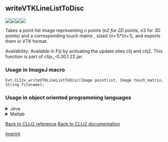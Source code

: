 ## writeVTKLineListToDisc
<img src="images/mini_empty_logo.png"/><img src="images/mini_empty_logo.png"/><img src="images/mini_clijx_logo.png"/><img src="images/mini_empty_logo.png"/>

Takes a point list image representing n points (n*2 for 2D points, n*3 for 3D points) and a corresponding touch matrix , sized (n+1)*(n+1), and exports them in VTK format.

Availability: Available in Fiji by activating the update sites clij and clij2.
This function is part of clijx_-0.30.1.22.jar.

### Usage in ImageJ macro
```
Ext.CLIJx_writeVTKLineListToDisc(Image pointlist, Image touch_matrix, String filename);
```


### Usage in object oriented programming languages



<details>

<summary>
Java
</summary>
<pre class="highlight">// init CLIJ and GPU
import net.haesleinhuepf.clijx.CLIJx;
import net.haesleinhuepf.clij.clearcl.ClearCLBuffer;
CLIJx clijx = CLIJx.getInstance();

// get input parameters
ClearCLBuffer pointlist = clijx.push(pointlistImagePlus);
ClearCLBuffer touch_matrix = clijx.push(touch_matrixImagePlus);
</pre>

<pre class="highlight">
// Execute operation on GPU
clijx.writeVTKLineListToDisc(pointlist, touch_matrix, filename);
</pre>

<pre class="highlight">
// show result

// cleanup memory on GPU
clijx.release(pointlist);
clijx.release(touch_matrix);
</pre>

</details>



<details>

<summary>
Matlab
</summary>
<pre class="highlight">% init CLIJ and GPU
clijx = init_clatlabx();

% get input parameters
pointlist = clijx.pushMat(pointlist_matrix);
touch_matrix = clijx.pushMat(touch_matrix_matrix);
</pre>

<pre class="highlight">
% Execute operation on GPU
clijx.writeVTKLineListToDisc(pointlist, touch_matrix, filename);
</pre>

<pre class="highlight">
% show result

% cleanup memory on GPU
clijx.release(pointlist);
clijx.release(touch_matrix);
</pre>

</details>



[Back to CLIJ2 reference](https://clij.github.io/clij2-docs/reference)
[Back to CLIJ2 documentation](https://clij.github.io/clij2-docs)

[Imprint](https://clij.github.io/imprint)
